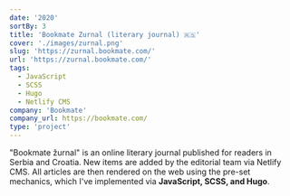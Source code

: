 ```yaml
---
date: '2020'
sortBy: 3
title: 'Bookmate Zurnal (literary journal) 🇷🇸'
cover: './images/zurnal.png'
slug: 'https://zurnal.bookmate.com/'
url: 'https://zurnal.bookmate.com/'
tags: 
  - JavaScript
  - SCSS
  - Hugo
  - Netlify CMS
company: 'Bookmate'
company_url: https://bookmate.com/
type: 'project'
---
```


"Bookmate žurnal" is an online literary journal published for readers in Serbia and Croatia. New items are added by the editorial team via Netlify CMS. All articles are then rendered on the web using the pre-set mechanics, which I've implemented via <b>JavaScript, SCSS, and Hugo</b>.
